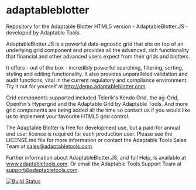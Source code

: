 # adaptableblotter
Repository for the Adaptable Blotter HTML5 version - AdaptableBlotter.JS - developed by Adaptable Tools.

AdaptableBlotter.JS is a powerful data-agnostic grid that sits on top of an underlying grid component and provides all the advanced, rich functionality that financial and other advanced users expect from their grids and blotters.

It offers - out of the box - incredibly powerful searching, filtering, sorting, styling and editing functionality.  It also provides unparalleled validation and audit functions, vital in the current regulatory and compliance environment.  Try it out for yourself at http://demo.adaptableblotter.com.

Grid components supported included Telerik's Kendo Grid, the ag-Grid, OpenFin's Hypergrid and the Adaptable Grid by Adaptable Tools. And more grid components are being added all the time so contact us if you would like us to implement your favourite HTML5 grid control.

The Adaptable Blotter is free for development use, but a paid-for annual end user licence is required for each production user.  Please see the LICENSE.md file for more information or contact the Adaptable Tools Sales Team at sales@adaptabletools.com.

Further information about AdaptableBlotter.JS, and full Help, is available at www.adaptabletools.com.  Or email the Adaptable Tools Support Team at support@adaptabletools.com.

[![Build Status](https://travis-ci.org/jonathannaim/adaptableblotter.svg?branch=master)](https://travis-ci.org/jonathannaim/adaptableblotter)
